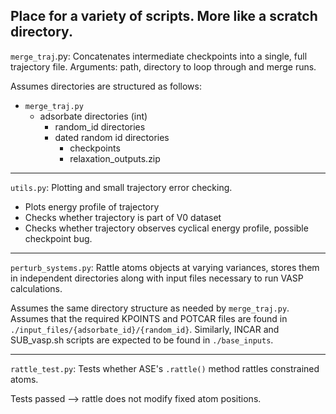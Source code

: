 Place for a variety of scripts. More like a scratch directory.
---------------------------------------------------------------


`merge_traj`.py: Concatenates intermediate checkpoints into a single, full trajectory file.
Arguments: path, directory to loop through and merge runs.

Assumes directories are structured as follows:

- `merge_traj.py`
  - adsorbate directories (int)	
    - random_id directories
    - dated random id directories
      - checkpoints
      - relaxation_outputs.zip

---------------------------------------------------------------

`utils.py`: Plotting and small trajectory error checking.

- Plots energy profile of trajectory
- Checks whether trajectory is part of V0 dataset
- Checks whether trajectory observes cyclical energy profile, possible checkpoint bug.

---------------------------------------------------------------

`perturb_systems.py`: Rattle atoms objects at varying variances, stores them in independent directories along
with input files necessary to run VASP calculations.

Assumes the same directory structure as needed by `merge_traj.py`. Assumes that the required KPOINTS and POTCAR files are found in `./input_files/{adsorbate_id}/{random_id}`. Similarly, INCAR and SUB_vasp.sh scripts are expected to be found in `./base_inputs`.

---------------------------------------------------------------

`rattle_test.py`: Tests whether ASE's `.rattle()` method rattles constrained atoms.

Tests passed --> rattle does not modify fixed atom positions.
